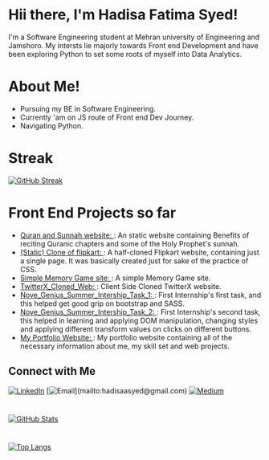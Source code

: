 <!---[![Header](https://www.techspot.com/images2/news/bigimage/2019/10/2019-10-25-image-5.jpg)](https://github.com/hadisafatima)--->
# Hii there, I'm Hadisa Fatima Syed! 
I'm a Software Engineering student at Mehran university of Engineering and Jamshoro. My intersts lie majorly towards Front end Development and have been exploring Python to set some roots of myself into Data Analytics.  


# About Me!
  - Pursuing my BE in Software Engineering.
  - Currently 'am on JS route of Front end Dev Journey.
  - Navigating Python.
    
# Streak
<!--[![GitHub Streak](https://streak-stats.demolab.com/?user=hadisafatima&theme=radical&cache_seconds=86400)](https://git.io/streak-stats)--->
[![GitHub Streak](https://streak-stats.demolab.com?user=hadisafatima)](https://git.io/streak-stats)

# Front End Projects so far
- [Quran and Sunnah website: ](https://hadisafatima.github.io/Wisdoms-of-Holy-Quran-and-Sunnahs/): An static website containing Benefits of reciting Quranic chapters and some of the Holy Prophet's sunnah.
- [(Static) Clone of flipkart: ](https://hadisafatima.github.io/flipkart-website/): A half-cloned Flipkart website, containing just a single page. It was basically created just for sake of the practice of CSS.
- [Simple Memory Game site: ](https://hadisafatima.github.io/Simple-Memory-Game-web/) : A simple Memory Game site.
- [TwitterX_Cloned_Web: ](https://hadisafatima.github.io/TwitterX_Clone/) : Client Side Cloned TwitterX website.
- [Nove_Genius_Summer_Intership_Task_1: ](https://hadisafatima.github.io/NovaGenius_InternshipTask_1/) : First Internship's first task, and this helped get good grip on bootstrap and SASS.
- [Nove_Genius_Summer_Intership_Task_2: ](https://hadisafatima.github.io/Nova-Genius-Internship-Task-2/) : First Internship's second task, this helped in learning and applying DOM manipulation, changing styles and applying different transform values on clicks on different buttons.
- [My Portfolio Website: ](https://hadisafatima.github.io/My_Portfolio/) : My portfolio website containing all of the necessary information about me, my skill set and web projects.

  
## Connect with Me

[![LinkedIn](https://img.shields.io/badge/-LinkedIn-0077B5?style=for-the-badge&logo=linkedin&logoColor=white)](https://www.linkedin.com/in/hadisa-fatima-syed-85537a266/)
[![Email]([https://img.shields.io/badge/-Email-red?style=flat&logo=gmail&logoColor=white](https://img.shields.io/badge/-Email-D14836?style=for-the-badge&logo=gmail&logoColor=white))](mailto:hadisaasyed@gmail.com)
[![Medium](https://img.shields.io/badge/-Medium-12100E?style=for-the-badge&logo=medium&logoColor=white)](https://medium.com/@hadisaasyed)



# 

[![GitHub Stats](https://github-readme-stats.vercel.app/api?username=hadisafatima&show_icons=true&theme=tokyonight&hide=issues&custom_title=My%20GitHub%20Stats)](https://github.com/your-username/github-readme-stats)

#

[![Top Langs](https://github-readme-stats.vercel.app/api/top-langs/?username=hadisafatima&layout=compact&theme=radical)](https://github.com/your-username/github-readme-stats)


<!---
hadisafatima/hadisafatima is a ✨ special ✨ repository because its `README.md` (this file) appears on your GitHub profile.
You can click the Preview link to take a look at your changes.
--->
